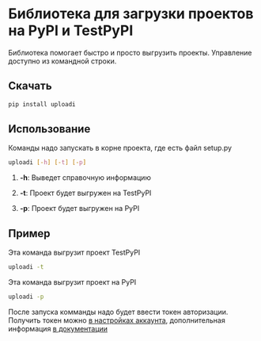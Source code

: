 # Библиотека для загрузки проектов на PyPI и TestPyPI

Библиотека помогает быстро и просто выгрузить проекты. Управление доступно из командной строки.

## Скачать

```bash
pip install uploadi
```

## Использование

Команды надо запускать в корне проекта, где есть файл setup.py

```bash
uploadi [-h] [-t] [-p]
```

1. **-h**: Выведет справочную информацию

2. **-t**: Проект будет выгружен на TestPyPI
3. **-p**: Проект будет выгружен на PyPI

## Пример

Эта команда выгрузит проект TestPyPI

```bash
uploadi -t
```

Эта команда выгрузит проект на PyPI

```bash
uploadi -p
```

После запуска комманды надо будет ввести токен авторизации. Получить токен можно [в настройках аккаунта](https://pypi.org/manage/account/#api-tokens), дополнительная информация [в документации](https://pypi.org/help/#apitoken)

